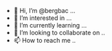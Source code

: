 - 👋 Hi, I’m @bergbac ...
- 👀 I’m interested in ...
- 🌱 I’m currently learning ...
- 💞️ I’m looking to collaborate on ..
- 📫 How to reach me ..

<!---
bergbac/bergbac is a ✨ special ✨ repository because its `README.md` (this file) appears on your GitHub profile.
You can click the Preview link to take a look at your changes.
--->
